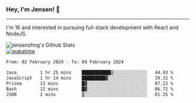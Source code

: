 ### Hey, I'm Jensen! 👋

---

I'm 16 and interested in pursuing full-stack development with React and NodeJS.

![jensenzhng's Github Stats](https://github-readme-stats.vercel.app/api?username=jensenzhng&theme=dark&show_icons=true&count_private=true)
<br />
[![wakatime](https://wakatime.com/badge/user/cbfc263d-3611-4e36-8278-8fad45fe3f62.svg)](https://wakatime.com/@cbfc263d-3611-4e36-8278-8fad45fe3f62)

<!--START_SECTION:waka-->

```txt
From: 02 February 2024 - To: 09 February 2024

Java         1 hr 25 mins    ███████████▒░░░░░░░░░░░░░   44.93 %
JavaScript   1 hr 14 mins    █████████▓░░░░░░░░░░░░░░░   39.31 %
Prisma       13 mins         █▓░░░░░░░░░░░░░░░░░░░░░░░   07.22 %
Bash         12 mins         █▓░░░░░░░░░░░░░░░░░░░░░░░   06.72 %
JSON         2 mins          ▒░░░░░░░░░░░░░░░░░░░░░░░░   01.35 %
```

<!--END_SECTION:waka-->
